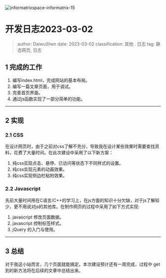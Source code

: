 ![informatrixspace-informatrix-15](https://cdn.staticaly.com/gh/DaiwuShen/daiwuImageBed@main/webP/informatrixspace-informatrix-15.580c0hof04jk.webp)

# 开发日志2023-03-02

> author: DaiwuShen
> date: 2023-03-02
> classification: 其他 . 日志
> tag: 静态网页, 日志

## 1 完成的工作

1. 编写index.html，完成网站的基本布局。
2. 编写一篇文章页面，用于调试。
3. 完善首页界面。
4. 通过js函数实现了一部分简单的功能。

---

## 2 实现

### 2.1 CSS

在设计网页时，由于之前对css了解不充分，导致我在设计某些效果时需要查找资料，花费了大量时间。在此次建设中采用了以下新方案：
1. 纯css实现点击、悬停、已访问等状态下不同样式的设置。
2. 纯css实现元素的动画效果。
3. 纯css实现侧边栏粘附效果。

### 2.2 Javascript

先前大量时间用在C语言/C++的学习上，在js方面的知识十分欠缺，对于js了解较少，更不用说对js的其他库。在制作网页的过程中采用了如下方式实现: 

1. javascript 修改页面数据。
2. javascript 控制标签样式。
3. jQuery 的入门与使用。

---

## 3 总结

对于我这小站而言，几个页面就能搞定。本次建设预计还有一周完成，过程中 get 到的新方法将在后续的文章中总结出来。

